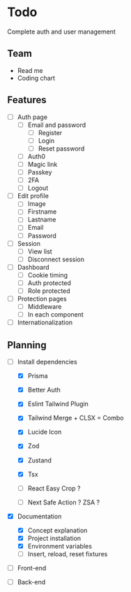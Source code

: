 # Todo

Complete auth and user management

## Team

- Read me
- Coding chart

## Features

- [ ] Auth page
  - [ ] Email and password
      - [ ] Register
      - [ ] Login
      - [ ] Reset password
  - [ ] Auth0
  - [ ] Magic link
  - [ ] Passkey
  - [ ] 2FA
  - [ ] Logout

- [ ] Edit profile
  - [ ] Image
  - [ ] Firstname
  - [ ] Lastname
  - [ ] Email
  - [ ] Password

- [ ] Session
  - [ ] View list
  - [ ] Disconnect session

- [ ] Dashboard
  - [ ] Cookie timing
  - [ ] Auth protected
  - [ ] Role protected

- [ ] Protection pages
  - [ ] Middleware
  - [ ] In each component

- [ ] Internationalization

## Planning

- [ ] Install dependencies
  - [x] Prisma
  - [x] Better Auth
  - [x] Eslint Tailwind Plugin
  - [x] Tailwind Merge + CLSX = Combo
  - [x] Lucide Icon
  - [x] Zod
  - [x] Zustand
  - [x] Tsx

  - [ ] React Easy Crop ?
  - [ ] Next Safe Action ? ZSA ?

- [x] Documentation
  - [x] Concept explanation
  - [x] Project installation
  - [x] Environment variables
  - [ ] Insert, reload, reset fixtures

- [ ] Front-end

- [ ] Back-end